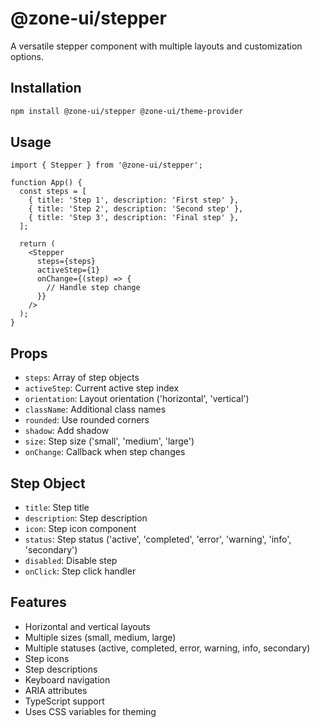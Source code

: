 # @zone-ui/stepper

A versatile stepper component with multiple layouts and customization options.

## Installation

```bash
npm install @zone-ui/stepper @zone-ui/theme-provider
```

## Usage

```tsx
import { Stepper } from '@zone-ui/stepper';

function App() {
  const steps = [
    { title: 'Step 1', description: 'First step' },
    { title: 'Step 2', description: 'Second step' },
    { title: 'Step 3', description: 'Final step' },
  ];

  return (
    <Stepper
      steps={steps}
      activeStep={1}
      onChange={(step) => {
        // Handle step change
      }}
    />
  );
}
```

## Props

- `steps`: Array of step objects
- `activeStep`: Current active step index
- `orientation`: Layout orientation ('horizontal', 'vertical')
- `className`: Additional class names
- `rounded`: Use rounded corners
- `shadow`: Add shadow
- `size`: Step size ('small', 'medium', 'large')
- `onChange`: Callback when step changes

## Step Object

- `title`: Step title
- `description`: Step description
- `icon`: Step icon component
- `status`: Step status ('active', 'completed', 'error', 'warning', 'info', 'secondary')
- `disabled`: Disable step
- `onClick`: Step click handler

## Features

- Horizontal and vertical layouts
- Multiple sizes (small, medium, large)
- Multiple statuses (active, completed, error, warning, info, secondary)
- Step icons
- Step descriptions
- Keyboard navigation
- ARIA attributes
- TypeScript support
- Uses CSS variables for theming

